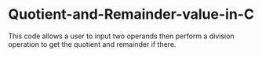 # Quotient-and-Remainder-value-in-C
This code allows a user to input two operands then perform a division operation to get the quotient and remainder if there.
